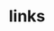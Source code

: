 ---
layout: page
title: links
nav: true
nav_order: 6
dropdown: true
children: 
    - title: CV
      permalink: http://cv.ryancordell.org/
    - title: divider
    - title: Dossier Statements
      permalink: /statements/
    - title: divider
    - title: Viral Texts Project
      permalink: http://viraltexts.org/
    - title: divider
    - title: Values-Forward Praxis
      permalink: https://valuesforwardpraxis.github.io/
    - title: divider
    - title: <a rel="me" href="https://hcommons.social/@ryancordell">Mastodon</a>
---